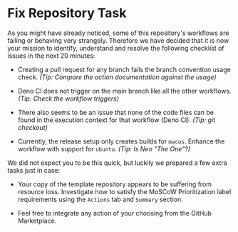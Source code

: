 # Fix Repository Task

As you might have already noticed, some of this repository's workflows are failing or behaving very strangely. Therefore we have decided that it is now your mission to identify, understand and resolve the following checklist of issues in the next 20 minutes:

- Creating a pull request for any branch fails the branch convention usage check. *(Tip: Compare the action documentation against the usage)*

- Deno CI does not trigger on the main branch like all the other workflows. *(Tip: Check the workflow triggers)*

- There also seems to be an issue that none of the code files can be found in the execution context for that workflow (Deno CI). *(Tip: git checkout)*

- Currently, the release setup only creates builds for `macos`. Enhance the workflow with support for `ubuntu`. *(Tip: Is Neo "The One"?)*

We did not expect you to be this quick, but luckily we prepared a few extra tasks just in case:

- Your copy of the template repository appears to be suffering from resource loss. Investigate how to satisfy the MoSCoW Prioritization label requirements using the `Actions` tab and `Summary` section.

- Feel free to integrate any action of your choosing from the GitHub Marketplace.
